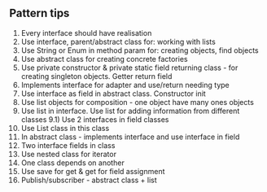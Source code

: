 ## **Pattern tips**
1) Every interface should have realisation
2) Use interface, parent/abstract class for: working with lists
3) Use String or Enum in method param for: creating objects, find objects
4) Use abstract class for creating concrete factories
5) Use private constructor & private static field returning class - for creating singleton objects. Getter return field
6) Implements interface for adapter and use/return needing type
7) Use interface as field in abstract class. Constructor init
8) Use list objects for composition - one object have many ones objects
9) Use list in interface. Use list for adding information from different classes
9.1) Use 2 interfaces in field classes
10) Use List class in this class
11) In abstract class - implements interface and use interface in field
12) Two interface fields in class 
13) Use nested class for iterator
14) One class depends on another
15) Use save for get & get for field assignment
16) Publish/subscriber - abstract class + list
